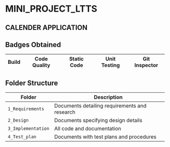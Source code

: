# MINI_PROJECT_LTTS

## CALENDER APPLICATION


## Badges Obtained
Build | Code Quality | Static Code |Unit Testing| Git Inspector 
------|--------------|--------------|---------------|----------



## Folder Structure
Folder             | Description
-------------------| -----------------------------------------
`1_Requirements`   | Documents detailing requirements and research
`2_Design`         | Documents specifying design details
`3_Implementation` | All code and documentation
`4_Test_plan`      | Documents with test plans and procedures


